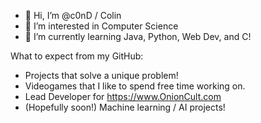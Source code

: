 - 👋 Hi, I’m @c0nD / Colin
- 👀 I’m interested in Computer Science
- 🌱 I’m currently learning Java, Python, Web Dev, and C!

What to expect from my GitHub:
- Projects that solve a unique problem!
- Videogames that I like to spend free time working on.
- Lead Developer for https://www.OnionCult.com
- (Hopefully soon!) Machine learning / AI projects!

<!---
c0nD/c0nD is a ✨ special ✨ repository because its `README.md` (this file) appears on your GitHub profile.
You can click the Preview link to take a look at your changes.
--->
